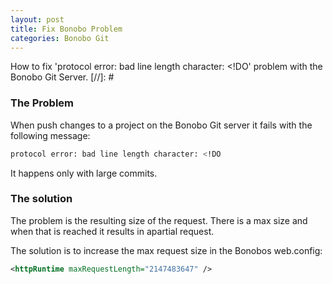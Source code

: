 ```yaml
---
layout: post
title: Fix Bonobo Problem
categories: Bonobo Git
---
```

How to fix 'protocol error: bad line length character: &lt;!DO' problem with the Bonobo Git Server.
[//]: #
### The Problem
When push changes to a project on the Bonobo Git server it fails with the following message:

```bash
protocol error: bad line length character: <!DO
```

It happens only with large commits.


### The solution
The problem is the resulting size of the request. There is a max size and when that is reached it results in apartial request.

The solution is to increase the max request size in the Bonobos web.config:

```xml
<httpRuntime maxRequestLength="2147483647" />
```

